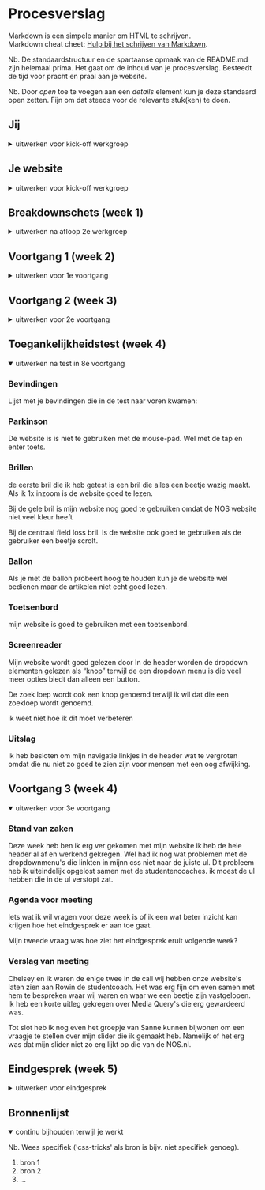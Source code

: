 # Procesverslag
Markdown is een simpele manier om HTML te schrijven.  
Markdown cheat cheet: [Hulp bij het schrijven van Markdown](https://github.com/adam-p/markdown-here/wiki/Markdown-Cheatsheet).

Nb. De standaardstructuur en de spartaanse opmaak van de README.md zijn helemaal prima. Het gaat om de inhoud van je procesverslag. Besteedt de tijd voor pracht en praal aan je website.

Nb. Door *open* toe te voegen aan een *details* element kun je deze standaard open zetten. Fijn om dat steeds voor de relevante stuk(ken) te doen.





## Jij

<details>
<summary>uitwerken voor kick-off werkgroep</summary>

### Auteur:
Bilal Guenaoui

#### Je startniveau:
Blauw

#### Je focus:
Responsive
 
</details>





## Je website

<details>
<summary>uitwerken voor kick-off werkgroep</summary>

### Je opdracht:
https://nos.nl/
 
#### Screenshot(s) van de eerste pagina (small screen): 
Nos homepage
<img src="images/telefoon_pagina.jpg" width="375px" alt="home pagina">

#### Screenshot(s) van de tweede pagina (small screen):
nose artikel  
<img src="images/telefoon_side_pagina.jpg" width="375px" alt="artikel">
 
</details>





## Breakdownschets (week 1)

<details>
<summary>uitwerken na afloop 2e werkgroep</summary>

### de hele pagina: 
<img src="images/FED-breakdown-2.jpg" width="375px" alt="home pagina">

### dynamisch deel (bijv menu): 
<img src="images/FED-breakdown-1.jpg" width="375px" alt="breakdown van de tweede pagina">

</details>





## Voortgang 1 (week 2)

<details>
<summary>uitwerken voor 1e voortgang</summary>

### Stand van zaken
Ik heb deze week alle afbeeldingen die ik wilde gebruiken al opgezocht en opgeslagen. Ook heb ik alvast de juiste pagina's aangemaakt zoals index.html en een artikel.html. Dit zijn allemaal voorbereidingne die ik heb getroffen zodat het werk later sneller en gemakkelijker gaat. Verder heb ik dit weekend nog wat extra geoefend met de javascript oefening omdat ik die nog een beetje ingewikkeld vind.
 
 

### Agenda voor meeting
samen met je groepje opstellen

| student 1     
De vragen die ik had voor dit gesprek gingen over Github ik wist nog niet zo goed hoe ik mijn website url online moest krijgen dat is nu gellukig wel gelukt.
Verder had ik nog wat vragen over de oefeningen van deze week.


### Verslag van meeting
hier na afloop snel de uitkomsten van de meeting vastleggen

</details>





## Voortgang 2 (week 3)

<details>
<summary>uitwerken voor 2e voortgang</summary>

### Stand van zaken
 Deze week was ik erg veel aan het stoeien met de eerste onderdelen die op mijn NOS website komen. Zo wilde ik bijvoorbeeld wat afbeeldingen met kopjes naast elkaar krijgen me behulp van flexbox. Dit lukte mij telkens niet omdat ik de verkeerde parent aanriep in mijn CSS. ik heb dit probleem heb ik gevonden door mijn website te inspecteren.
 

### Agenda voor meeting
De vrgaen die ik wilde stellen waren
Ik wilde nog kort wat vragen over het maken van een grid en daar krijg ik een korte uitleg over van de studenten coaches die erg fijn was.
Ook werd er nog een vraag gesteld over wat een javascript element wat met animeren te maken had die ook erg handig was voor mij.

</details>





## Toegankelijkheidstest (week 4)

<details  open>
<summary>uitwerken na test in 8e voortgang</summary>

### Bevindingen
Lijst met je bevindingen die in de test naar voren kwamen:

 
### Parkinson
De website is is niet te gebruiken met de mouse-pad. Wel met de tap en enter toets.
 
### Brillen
de eerste bril die ik heb getest is een bril die alles een beetje wazig maakt. Als ik 1x inzoom is de website goed te lezen. 
 
Bij de gele bril is mijn website nog goed te gebruiken omdat de NOS website niet veel kleur heeft 

Bij de centraal field loss bril. Is de website ook goed te gebruiken als de gebruiker een beetje scrolt.
 
### Ballon
Als je met de ballon probeert hoog te houden kun je de website wel bedienen maar de artikelen niet echt goed lezen.
 
### Toetsenbord
mijn website is goed te gebruiken met een toetsenbord. 
 
### Screenreader
Mijn website wordt goed gelezen door 
In de header worden de dropdown elementen gelezen als “knop” terwijl de een dropdown menu is die veel meer opties biedt dan alleen een button.

De zoek loep wordt ook een knop genoemd terwijl ik wil dat die een zoekloep wordt genoemd.

ik weet niet hoe ik dit moet verbeteren
 
### Uitslag
Ik heb besloten om mijn navigatie linkjes in de header wat te vergroten omdat die nu niet zo goed te zien zijn voor mensen met een oog afwijking.

</details>





## Voortgang 3 (week 4)

<details  open>
<summary>uitwerken voor 3e voortgang</summary>

### Stand van zaken
Deze week heb ben ik erg ver gekomen met mijn website ik heb de hele header al af en werkend gekregen. Wel had ik nog wat problemen met de dropdownmenu's die 
linkten in mijnn css niet naar de juiste ul. Dit probleem heb ik uiteindelijk opgelost samen met de studentencoaches. ik moest de ul hebben die in de ul verstopt zat.


### Agenda voor meeting
Iets wat ik wil vragen voor deze week is of ik een wat beter inzicht kan krijgen hoe het eindgesprek er aan toe gaat.

 Mijn tweede vraag was hoe ziet het eindgesprek eruit volgende week?


### Verslag van meeting
Chelsey en ik waren de enige twee in de call wij hebben onze website's laten zien aan Rowin de studentcoach. Het was erg fijn om even samen met hem te bespreken waar wij waren en waar we een beetje zijn vastgelopen. Ik heb een korte uitleg gekregen over Media Query's die erg gewardeerd was.

Tot slot heb ik nog even het groepje van Sanne kunnen bijwonen om een vraagje te stellen over mijn slider die ik gemaakt heb. Namelijk of het erg was dat mijn slider niet zo erg lijkt op die van de NOS.nl.

</details>





## Eindgesprek (week 5)

<details>
<summary>uitwerken voor eindgesprek</summary>

### Stand van zaken
Deze week heb ik mij gefocus op mijn website geheel responsive te maken. Ik heb veel met Media Query's gewerkt wat ik heel fijn vond werken. Ook heb ik overal in mijn website waar ik kon de states geprobeerd te verwerken. Zo heb ik bijna alle H elementen een hover state gegeven. 

### Screenshot(s)

hier screenshot(s) van je eindresultaat

</details>





## Bronnenlijst

<details open>
<summary>continu bijhouden terwijl je werkt</summary>

Nb. Wees specifiek ('css-tricks' als bron is bijv. niet specifiek genoeg).

1. bron 1
2. bron 2
3. ...

</details>
